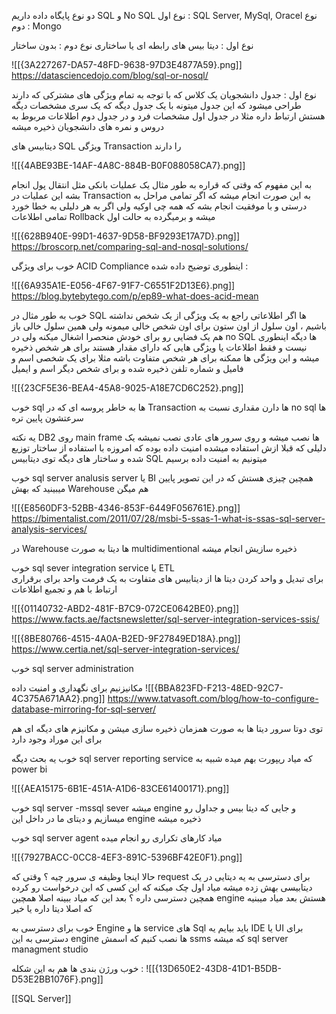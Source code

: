 دو نوع پایگاه داده داریم  SQL و No SQL
نوع اول : SQL Server, MySql, Oracel
نوع دوم : Mongo

نوع اول : دیتا بیس های رابطه ای یا ساختاری 
نوع دوم : بدون ساختار

![[{3A227267-DA57-48FD-9638-97D3E4877A59}.png]]
https://datasciencedojo.com/blog/sql-or-nosql/

نوع اول : جدول دانشجویان یک کلاس که با توجه به تمام ویژگی های مشترکی که دارند طراحی میشود که این جدول میتونه با یک جدول دیگه که یک سری مشخصات دیگه هستش ارتباط داره مثلا در جدول اول مشخصات فرد و در جدول دوم اطلاعات مربوط به دروس و نمره های دانشجویان ذخیره میشه 

دیتابیس های SQL ویژگی Transaction را دارند 

![[{4ABE93BE-14AF-4A8C-884B-B0F088058CA7}.png]]

به این مفهوم که وقتی که قراره به طور مثال یک عملیات بانکی مثل انتقال پول انجام بشه این عملیات در Transaction به این صورت انجام میشه که اگر تمامی مراحل به درستی و با موفقیت انجام بشه که همه چی اوکیه ولی اگر به هر دلیلی به خطا خورد تمامی اطلاعات Rollback میشه و برمیگرده به حالت اول  

![[{628B940E-99D1-4637-9D58-BF9293E17A7D}.png]]
https://broscorp.net/comparing-sql-and-nosql-solutions/

خوب برای ویژگی ACID Compliance اینطوری توضیح داده شده :

![[{6A935A1E-E056-4F67-91F7-C6551F2D13E6}.png]]
https://blog.bytebytego.com/p/ep89-what-does-acid-mean

خوب به طور مثال در SQL ها اگر اطلاعاتی راجع به یک ویژگی از یک شخص نداشته باشیم ، اون سلول از اون ستون برای اون شخص خالی میمونه ولی همین سلول خالی باز هم یک فضایی رو برای خودش منحصرا اشغال میکنه 
ولی در no SQL ها دیگه اینطوری نیست و فقط اطلاعات یا ویژگی هایی که دارای مقدار هستند برای هر شخص ذخیره میشه و این ویژگی ها ممکنه برای هر شخص متفاوت باشه مثلا برای یک شخصی اسم و فامیل و شماره تلفن ذخیره شده و برای شخص دیگر اسم و ایمیل 

![[{23CF5E36-BEA4-45A8-9025-A18E7CD6C252}.png]]

خوب sql ها به خاطر پروسه ای که در Transaction ها دارن مقداری نسبت به no sql ها سرعتشون پایین تره 

یه نکته DB2 روی main frame ها نصب میشه و روی سرور های عادی نصب نمیشه یک دلیلی که قبلا ازش استفاده میشده امنیت داده بوده که امروزه با استفاده از ساختار توزیع شده و ساختار های دیگه توی دیتابیس SQL میتونیم به امنیت داده برسیم

خوب sql server analusis server یا BI همچین چیزی هستش که در این تصویر پایین میبینید 
که بهش Warehouse هم میگن

![[{E8560DF3-52BB-4346-853F-6449F056761E}.png]]
https://bimentalist.com/2011/07/28/msbi-5-ssas-1-what-is-ssas-sql-server-analysis-services/

در Warehouse ها دیتا به صورت multidimentional ذخیره سازیش انجام میشه 

 خوب  sql sever integration service یا  ETL  
 برای تبدیل و واحد کردن دیتا ها از دیتابیس های متفاوت به یک فرمت واحد برای برقراری ارتباط با هم و تجمیع اطلاعات  

![[{01140732-ABD2-481F-B7C9-072CE0642BE0}.png]] 
https://www.facts.ae/factsnewsletter/sql-server-integration-services-ssis/

![[{8BE80766-4515-4A0A-B2ED-9F27849ED18A}.png]]
https://www.certia.net/sql-server-integration-services/

خوب sql server administration

مکانیزنیم برای نگهداری و امنیت داده 
![[{BBA823FD-F213-48ED-92C7-4C375A671AA2}.png]]
https://www.tatvasoft.com/blog/how-to-configure-database-mirroring-for-sql-server/

توی دوتا سرور دیتا ها به صورت همزمان ذخیره سازی میشن  و مکانیزم های دیگه ای هم برای این موراد وجود دارد 

خوب یه بحث دیگه sql server reporting service   که میاد ریپورت بهم میده شبیه به power bi 

![[{AEA15175-6B1E-451A-A1D6-83CE61400171}.png]]

خوب sql server -mssql sever میشه engine و جایی که دیتا بیس و جداول رو میسازیم  و دیتای ما در داخل این engine ذخیره میشه 

خوب sql server agent میاد کارهای تکراری رو انجام میده 

![[{7927BACC-0CC8-4EF3-891C-5396BF42E0F1}.png]]

حالا اینجا وظیفه ی سرور چیه ؟ وقتی که request برای دسترسی به یه دیتایی در یک دیتابیسی بهش زده میشه میاد اول چک میکنه که این کسی که این درخواست رو کرده همچین دسترسی داره ؟ بعد این که میاد ببینه اصلا همچین engine هستش بعد میاد میبنیه که اصلا دیتا داره یا خیر 

خوب برای دسترسی به Engine ها و service های Sql باید بیایم یه IDE یا UI برای دسترسی به این engine ها نصب کنیم که اسمش ssms که میشه sql server managment studio 

خوب ورژن بندی ها هم به این شکله :
![[{13D650E2-43D8-41D1-B5DB-D53E2BB1076F}.png]]


[[SQL Server]]